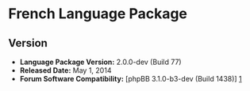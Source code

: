 French Language Package
=======================

Version
-------

  - **Language Package Version:** 2.0.0-dev (Build 77)
  - **Released Date:** May 1, 2014
  - **Forum Software Compatibility:** [phpBB 3.1.0-b3-dev (Build 1438)] [1]

[1]:https://bamboo.phpbb.com/browse/PHPBB3-DEVELOP-1438